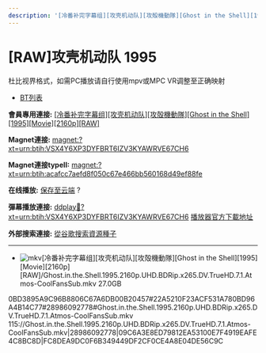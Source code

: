 ```yaml
---
description: '[冷番补完字幕组][攻壳机动队][攻殻機動隊][Ghost in the Shell][1995][Movie][2160p][RAW]'
---
```


# \[RAW]攻壳机动队 1995

杜比视界格式，如需PC播放请自行使用mpv或MPC VR调整至正确映射



* [BT列表](https://share.dmhy.org/topics/view/661605\_Ghost\_in\_the\_Shell\_1995\_Movie\_2160p\_RAW.html#tabs-1)

**會員專用連接:** [\[冷番补完字幕组\]\[攻壳机动队\]\[攻殻機動隊\]\[Ghost in the Shell\]\[1995\]\[Movie\]\[2160p\]\[RAW\]](https://dl.dmhy.org/2024/01/28/acafcc7aefd8f050c67e466bb560168d49ef88fe.torrent)

**Magnet連接:** [magnet:?xt=urn:btih:VSX4Y6XP3DYFBRT6IZV3KYAWRVE67CH6](https://magnet/?xt=urn:btih:VSX4Y6XP3DYFBRT6IZV3KYAWRVE67CH6\&dn=\&tr=http%3A%2F%2F104.143.10.186%3A8000%2Fannounce\&tr=udp%3A%2F%2F104.143.10.186%3A8000%2Fannounce\&tr=http%3A%2F%2Ftracker.openbittorrent.com%3A80%2Fannounce\&tr=http%3A%2F%2Ftracker3.itzmx.com%3A6961%2Fannounce\&tr=http%3A%2F%2Ftracker4.itzmx.com%3A2710%2Fannounce\&tr=http%3A%2F%2Ftracker.publicbt.com%3A80%2Fannounce\&tr=http%3A%2F%2Ftracker.prq.to%2Fannounce\&tr=http%3A%2F%2Fopen.acgtracker.com%3A1096%2Fannounce\&tr=https%3A%2F%2Ft-115.rhcloud.com%2Fonly\_for\_ylbud\&tr=http%3A%2F%2Ftracker1.itzmx.com%3A8080%2Fannounce\&tr=http%3A%2F%2Ftracker2.itzmx.com%3A6961%2Fannounce\&tr=udp%3A%2F%2Ftracker1.itzmx.com%3A8080%2Fannounce\&tr=udp%3A%2F%2Ftracker2.itzmx.com%3A6961%2Fannounce\&tr=udp%3A%2F%2Ftracker3.itzmx.com%3A6961%2Fannounce\&tr=udp%3A%2F%2Ftracker4.itzmx.com%3A2710%2Fannounce\&tr=http%3A%2F%2Fnyaa.tracker.wf%3A7777%2Fannounce)

**Magnet連接typeII:** [magnet:?xt=urn:btih:acafcc7aefd8f050c67e466bb560168d49ef88fe](https://magnet/?xt=urn:btih:acafcc7aefd8f050c67e466bb560168d49ef88fe)

**在线播放:** [保存至云端](https://mypikpak.com/drive/url-checker?url=magnet:?xt=urn:btih:acafcc7aefd8f050c67e466bb560168d49ef88fe) ?

**彈幕播放連接:** [ddplay:magnet:?xt=urn:btih:VSX4Y6XP3DYFBRT6IZV3KYAWRVE67CH6](ddplay:magnet:?xt=urn:btih:VSX4Y6XP3DYFBRT6IZV3KYAWRVE67CH6\&dn=\&tr=http%3A%2F%2F104.143.10.186%3A8000%2Fannounce\&tr=udp%3A%2F%2F104.143.10.186%3A8000%2Fannounce\&tr=http%3A%2F%2Ftracker.openbittorrent.com%3A80%2Fannounce\&tr=http%3A%2F%2Ftracker3.itzmx.com%3A6961%2Fannounce\&tr=http%3A%2F%2Ftracker4.itzmx.com%3A2710%2Fannounce\&tr=http%3A%2F%2Ftracker.publicbt.com%3A80%2Fannounce\&tr=http%3A%2F%2Ftracker.prq.to%2Fannounce\&tr=http%3A%2F%2Fopen.acgtracker.com%3A1096%2Fannounce\&tr=https%3A%2F%2Ft-115.rhcloud.com%2Fonly\_for\_ylbud\&tr=http%3A%2F%2Ftracker1.itzmx.com%3A8080%2Fannounce\&tr=http%3A%2F%2Ftracker2.itzmx.com%3A6961%2Fannounce\&tr=udp%3A%2F%2Ftracker1.itzmx.com%3A8080%2Fannounce\&tr=udp%3A%2F%2Ftracker2.itzmx.com%3A6961%2Fannounce\&tr=udp%3A%2F%2Ftracker3.itzmx.com%3A6961%2Fannounce\&tr=udp%3A%2F%2Ftracker4.itzmx.com%3A2710%2Fannounce\&tr=http%3A%2F%2Fnyaa.tracker.wf%3A7777%2Fannounce) [播放器官方下載地址](http://www.dandanplay.com/?from=dmhy)

**外部搜索連接:** [從谷歌搜索資源種子](https://www.google.com/search?oe=utf-8\&q=acafcc7aefd8f050c67e466bb560168d49ef88fe)

***

* ![mkv](https://share.dmhy.org/images/icon/mkv.gif)\[冷番补完字幕组]\[攻壳机动队]\[攻殻機動隊]\[Ghost in the Shell]\[1995]\[Movie]\[2160p]\[RAW]/Ghost.in.the.Shell.1995.2160p.UHD.BDRip.x265.DV.TrueHD.7.1.Atmos-CoolFansSub.mkv 27.0GB



0BD3895A9C96B8806C67A6DB00B20457#22A5210F23ACF531A780BD96A4B14C77#28986092778#Ghost.in.the.Shell.1995.2160p.UHD.BDRip.x265.DV.TrueHD.7.1.Atmos-CoolFansSub.mkv 115://Ghost.in.the.Shell.1995.2160p.UHD.BDRip.x265.DV.TrueHD.7.1.Atmos-CoolFansSub.mkv|28986092778|09C6A3E8ED79812EA53100E7F4919EAFE4C8BC8D|FC8DEA9DC0F6B349449DF2CF0CE4A8E04DE56C9C


